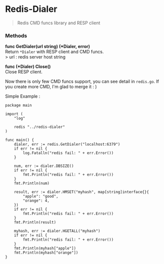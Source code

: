 # Redis-Dialer
> Redis CMD funcs library and RESP client

### Methods
**func GetDialer(url string) (\*Dialer, error)**  
Return `*Dialer` with RESP client and CMD funcs.  
\> url : redis server host string
  
**func (\*Dialer) Close()**  
Close RESP client.  
   
Now there is only few CMD funcs support, you can see detail in `redis.go`. If you create more CMD, I'm glad to merge it : )

Simple Example : 
```
package main

import (
    "log"

	redis "../redis-dialer"
)

func main() {
    dialer, err := redis.GetDialer("localhost:6379")
	if err != nil {
		log.Fatalln("redis fail: " + err.Error())
	}

    num, err := dialer.DBSIZE()
	if err != nil {
		fmt.Println("redis fail: " + err.Error())
	}
    fmt.Println(num)

    result, err := dialer.HMSET("myhash", map[string]interface{}{
        "apple": "good",
        "orange": 4,
    })
    if err != nil {
		fmt.Println("redis fail: " + err.Error())
	}
    fmt.Println(result)

    myhash, err := dialer.HGETALL("myhash")
    if err != nil {
		fmt.Println("redis fail: " + err.Error())
	}
    fmt.Println(myhash["apple"])
    fmt.Println(myhash["orange"])
}

```